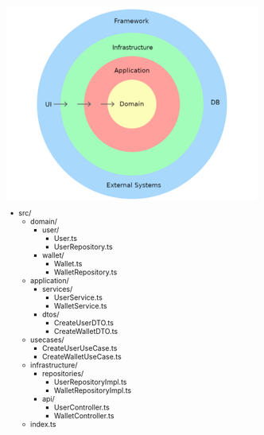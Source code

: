 ![alt text](image.png)

- src/
  - domain/
    - user/
      - User.ts
      - UserRepository.ts
    - wallet/
      - Wallet.ts
      - WalletRepository.ts
  - application/
    - services/
      - UserService.ts
      - WalletService.ts
    - dtos/
      - CreateUserDTO.ts
      - CreateWalletDTO.ts
  - usecases/
    - CreateUserUseCase.ts
    - CreateWalletUseCase.ts
  - infrastructure/
    - repositories/
      - UserRepositoryImpl.ts
      - WalletRepositoryImpl.ts
    - api/
      - UserController.ts
      - WalletController.ts
  - index.ts
